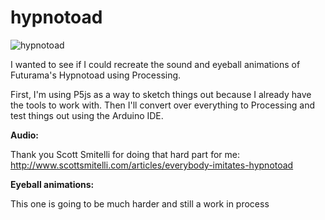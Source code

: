 # hypnotoad

![hypnotoad](http://i.imgur.com/xzegO12.png)

I wanted to see if I could recreate the sound and eyeball animations of Futurama's Hypnotoad using Processing.

First, I'm using P5js as a way to sketch things out because I already have the tools to work with. Then I'll convert over everything to Processing and test things out using the Arduino IDE.

**Audio:**

Thank you Scott Smitelli for doing that hard part for me: http://www.scottsmitelli.com/articles/everybody-imitates-hypnotoad

**Eyeball animations:**

This one is going to be much harder and still a work in process



